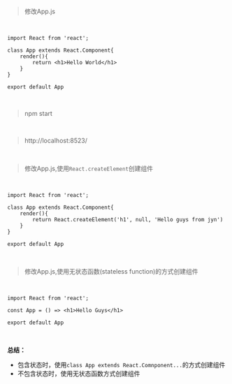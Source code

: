 <br>

> 修改App.js

<br>

	import React from 'react';
	
	class App extends React.Component{
	    render(){
	        return <h1>Hello World</h1>
	    }
	}
	
	export default App

<br>

> npm start

<br>

> http://localhost:8523/

<br>

> 修改App.js,使用`React.createElement`创建组件

<br>

	import React from 'react';
	
	class App extends React.Component{
	    render(){
	        return React.createElement('h1', null, 'Hello guys from jyn')
	    }
	}
	
	export default App

<br>

> 修改App.js,使用无状态函数(stateless function)的方式创建组件

<br>
	
	import React from 'react';
	
	const App = () => <h1>Hello Guys</h1>
	
	export default App

<br>

**总结：**

- 包含状态时，使用`class App extends React.Comnponent...`的方式创建组件
- 不包含状态时，使用无状态函数方式创建组件